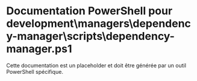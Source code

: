 # Documentation PowerShell pour development\managers\dependency-manager\scripts\dependency-manager.ps1

Cette documentation est un placeholder et doit être générée par un outil PowerShell spécifique.
